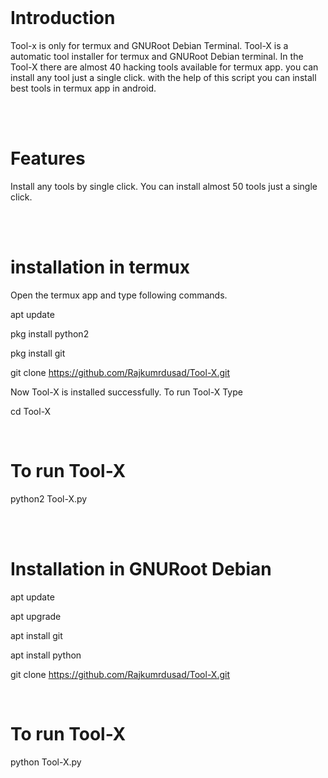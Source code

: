 
</br>

# Introduction

Tool-x is only for termux and GNURoot Debian Terminal. Tool-X is a automatic tool installer for termux and GNURoot Debian terminal. In the Tool-X there are almost 40 hacking tools available for termux app. you can install any tool just a single click. with the help of this script you can install best tools in termux app in android.

</br>
</br>

# Features

Install any tools by single click. You can install almost 50 tools just a single click.



</br>
</br>




# installation in termux


Open the termux app and type following commands.

apt update

pkg install python2

pkg install git

git clone https://github.com/Rajkumrdusad/Tool-X.git


Now Tool-X is installed successfully. To run Tool-X Type

cd Tool-X

</br>

# To run Tool-X

python2 Tool-X.py





</br>
</br>

# Installation in GNURoot Debian

apt update

apt upgrade

apt install git

apt install python

git clone https://github.com/Rajkumrdusad/Tool-X.git


</br>

# To run Tool-X

python Tool-X.py





</br>
</br>
</br>







